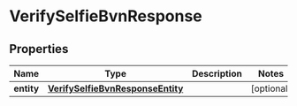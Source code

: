 

# VerifySelfieBvnResponse


## Properties

| Name | Type | Description | Notes |
|------------ | ------------- | ------------- | -------------|
|**entity** | [**VerifySelfieBvnResponseEntity**](VerifySelfieBvnResponseEntity.md) |  |  [optional] |



